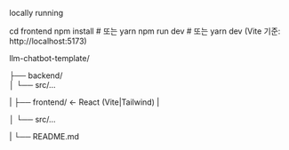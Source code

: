 locally running

cd frontend
npm install   # 또는 yarn
npm run dev   # 또는 yarn dev
(Vite 기준: http://localhost:5173)

llm-chatbot-template/

├── backend/              
│   └── src/...

|
├── frontend/             ← React (Vite|Tailwind)
|

│   └── src/...

|
└── README.md
